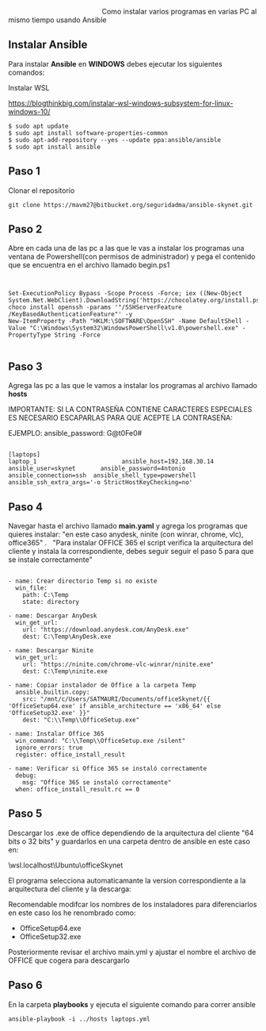 


                                                Como instalar varios programas en varias PC al mismo tiempo usando Ansible


## Instalar Ansible


Para instalar **Ansible** en **WINDOWS** debes ejecutar los siguientes comandos:


Instalar WSL

https://blogthinkbig.com/instalar-wsl-windows-subsystem-for-linux-windows-10/

```
$ sudo apt update
$ sudo apt install software-properties-common
$ sudo apt-add-repository --yes --update ppa:ansible/ansible
$ sudo apt install ansible
```


## Paso 1

Clonar el repositorio 

```
git clone https://mavm27@bitbucket.org/seguridadma/ansible-skynet.git

```

## Paso 2

Abre en cada una de las pc a las que le vas a instalar los programas una ventana de Powershell(con permisos de administrador) y pega el contenido que se encuentra en el archivo llamado begin.ps1


```


Set-ExecutionPolicy Bypass -Scope Process -Force; iex ((New-Object System.Net.WebClient).DownloadString('https://chocolatey.org/install.ps1'))
choco install openssh -params '"/SSHServerFeature /KeyBasedAuthenticationFeature"' -y
New-ItemProperty -Path "HKLM:\SOFTWARE\OpenSSH" -Name DefaultShell -Value "C:\Windows\System32\WindowsPowerShell\v1.0\powershell.exe" -PropertyType String -Force


```

## Paso 3

Agrega las pc a las que le vamos a instalar los programas al archivo llamado **hosts**

IMPORTANTE: SI LA CONTRASEÑA CONTIENE CARACTERES ESPECIALES ES NECESARIO ESCAPARLAS PARA QUE ACEPTE LA CONTRASEÑA:

EJEMPLO: ansible_password: G\@t0Fe0\#

```

[laptops]
laptop_1                        ansible_host=192.168.30.14       ansible_user=skynet       ansible_password=4ntonio     ansible_connection=ssh  ansible_shell_type=powershell   ansible_ssh_extra_args='-o StrictHostKeyChecking=no'

```






## Paso 4

Navegar hasta el archivo llamado **main.yaml** y agrega los programas que quieres instalar: "en este caso anydesk, ninite (con winrar, chrome, vlc), office365" .   "Para instalar OFFICE 365 el script verifica la arquitectura del cliente y instala la correspondiente, debes seguir seguir el paso 5 para que se instale correctamente"

```

- name: Crear directorio Temp si no existe
  win_file:
    path: C:\Temp
    state: directory

- name: Descargar AnyDesk
  win_get_url:
    url: "https://download.anydesk.com/AnyDesk.exe"
    dest: C:\Temp\AnyDesk.exe

- name: Descargar Ninite
  win_get_url:
    url: "https://ninite.com/chrome-vlc-winrar/ninite.exe"
    dest: C:\Temp\ninite.exe

- name: Copiar instalador de Office a la carpeta Temp
  ansible.builtin.copy:
    src: "/mnt/c/Users/SATMAURI/Documents/officeSkynet/{{ 'OfficeSetup64.exe' if ansible_architecture == 'x86_64' else 'OfficeSetup32.exe' }}"
    dest: "C:\\Temp\\OfficeSetup.exe"

- name: Instalar Office 365
  win_command: "C:\\Temp\\OfficeSetup.exe /silent"
  ignore_errors: true
  register: office_install_result

- name: Verificar si Office 365 se instaló correctamente
  debug:
    msg: "Office 365 se instaló correctamente"
  when: office_install_result.rc == 0

```

## Paso 5

Descargar los .exe de office dependiendo de la arquitectura del cliente "64 bits o 32 bits" y guardarlos en una carpeta dentro de ansible en este caso en:

\\wsl.localhost\Ubuntu\officeSkynet



El programa selecciona automaticamante la version correspondiente a la arquitectura del cliente y la descarga: 

Recomendable modifcar los nombres de los instaladores para diferenciarlos en este caso los he renombrado como: 

- OfficeSetup64.exe
- OfficeSetup32.exe

Posteriormente revisar el archivo main.yml y ajustar el nombre el archivo de OFFICE que cogera para descargarlo

## Paso 6


En la carpeta **playbooks** y ejecuta el siguiente comando para correr ansible


```
ansible-playbook -i ../hosts laptops.yml
```
